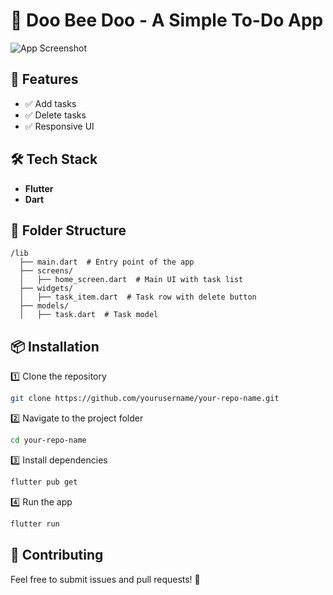 # 📌 Doo Bee Doo - A Simple To-Do App

![App Screenshot](C:\Users\91915\Desktop\Flutter\todolist\todolist\Flutter_to_do_list.png)

## 🚀 Features
- ✅ Add tasks  
- ✅ Delete tasks  
- ✅ Responsive UI  

## 🛠️ Tech Stack
- **Flutter**  
- **Dart**  

## 📂 Folder Structure
```
/lib
  ├── main.dart  # Entry point of the app
  ├── screens/
  │   ├── home_screen.dart  # Main UI with task list
  ├── widgets/
  │   ├── task_item.dart  # Task row with delete button
  ├── models/
  │   ├── task.dart  # Task model
```

## 📦 Installation
1️⃣ Clone the repository  
```sh
git clone https://github.com/yourusername/your-repo-name.git
```
2️⃣ Navigate to the project folder  
```sh
cd your-repo-name
```
3️⃣ Install dependencies  
```sh
flutter pub get
```
4️⃣ Run the app  
```sh
flutter run
```

## 🤝 Contributing
Feel free to submit issues and pull requests! 🚀
